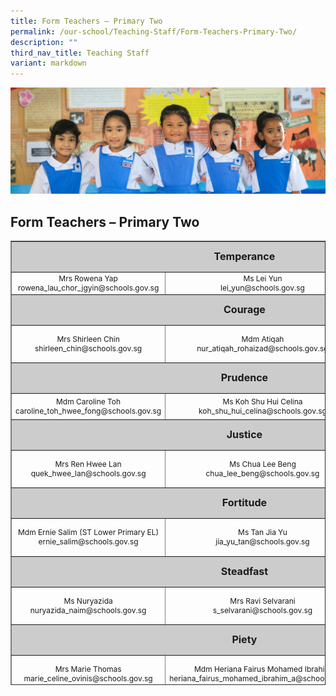 ```yaml
---
title: Form Teachers – Primary Two
permalink: /our-school/Teaching-Staff/Form-Teachers-Primary-Two/
description: ""
third_nav_title: Teaching Staff
variant: markdown
---
```

![](/images/Banners/banner_ourschool__5_.jpg)
## Form Teachers – Primary Two

<table style="text-align: center; font-size: 12px; border-collapse: collapse; width: 100%; height: 711px;" border="1" width="100%">
<tbody>
<tr style="height: 42px;">
<td style="font-size: 16px; background-color: #cccccc; width: 90%; height: 42px; text-align: center" colspan="3"><strong>Temperance</strong></td>
</tr>
<tr style="height: 9px;">
<td style="width: 32.665%; height: 9px;">Mrs Rowena Yap <br>rowena_lau_chor_jgyin@schools.gov.sg</td>
<td style="width: 31.335%; height: 9px;">Ms Lei Yun<br>lei_yun@schools.gov.sg
</td>
<td style="width: 26%; height: 9px;"></td>
</tr>
<tr style="height: 42px;">
<td style="font-size: 16px; background-color: #cccccc; width: 90%; height: 42px; text-align: center" colspan="3"><strong>Courage</strong></td>
</tr>
<tr style="height: 55px;">
<td style="width: 32.665%; height: 55px;">Mrs Shirleen Chin<br>shirleen_chin@schools.gov.sg</td>
<td style="width: 31.335%; height: 55px;">Mdm Atiqah<br>
nur_atiqah_rohaizad@schools.gov.sg
</td>
<td style="width: 26%; height: 55px;"></td>
</tr>
<tr style="height: 42px;">
<td style="font-size: 16px; background-color: #cccccc; width: 90%; height: 42px; text-align: center" colspan="3"><strong>Prudence</strong></td>
</tr>
<tr style="height: 36px;">
<td style="width: 32.665%; height: 36px;" width="295">Mdm Caroline Toh
caroline_toh_hwee_fong@schools.gov.sg
</td>
<td style="width: 31.335%; height: 36px;" width="32%">Ms Koh Shu Hui Celina<br>koh_shu_hui_celina@schools.gov.sg</td>
<td style="width: 26%; height: 36px;" width="32%"></td>
</tr>
<tr style="height: 42px;">
<td style="font-size: 16px; background-color: #cccccc; width: 90%; height: 42px; text-align: center" colspan="3"><strong>Justice</strong></td>
</tr>
<tr style="height: 55px;">
<td style="width: 32.665%; height: 55px;" width="284">Mrs Ren Hwee Lan<br>
quek_hwee_lan@schools.gov.sg</td>
<td style="width: 31.335%; height: 55px;">Ms Chua Lee Beng<br>
chua_lee_beng@schools.gov.sg
</td>
<td style="width: 31.335%; height: 55px;">Mrs Tan Hui Ling<br>
lee_hui_ling_c@schools.gov.sg
</td>
<td style="width: 26%; height: 55px;"></td>
</tr>
<tr style="height: 42px;">
<td style="font-size: 16px; background-color: #cccccc; width: 90%; height: 42px; text-align: center" colspan="3"><strong>Fortitude</strong></td>
</tr>
<tr style="height: 55px;">
<td style="width: 32.665%; height: 55px;" width="284">Mdm Ernie Salim (ST Lower Primary EL)<br>
ernie_salim@schools.gov.sg
</td>
<td style="width: 26%; height: 55px;">Ms Tan Jia Yu<br>
jia_yu_tan@schools.gov.sg
</td>
</tr>
<tr style="height: 42px;">
<td style="font-size: 16px; background-color: #cccccc; width: 90%; height: 42px; text-align: center" colspan="3"><strong>Steadfast</strong></td>
</tr>
<tr style="height: 55px;">
<td style="width: 32.665%; height: 55px;">Ms Nuryazida<br>
nuryazida_naim@schools.gov.sg
</td>
	<td style="width: 31.335%; height: 55px;">Mrs Ravi Selvarani<br>s_selvarani@schools.gov.sg
</td>
<td style="width: 26%; height: 55px;"></td>
</tr>
<tr style="height: 42px;">
<td style="font-size: 16px; background-color: #cccccc; width: 90%; height: 42px; text-align: center" colspan="3"><strong>Piety</strong></td>
</tr>
<tr style="height: 55.8889px;">
<td style="width: 32.665%; height: 55px;">Mrs Marie Thomas <br>marie_celine_ovinis@schools.gov.sg</td>
<td style="width: 31.335%; height: 55px;">Mdm Heriana Fairus 
Mohamed Ibrahim<br>heriana_fairus_mohamed_ibrahim_a@schools.gov.sg
</td>
</tr>
</tbody>
</table>